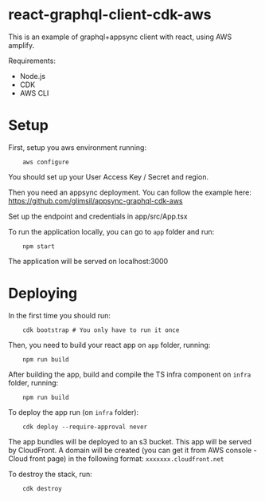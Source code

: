 # react-graphql-client-cdk-aws
This is an example of graphql+appsync client with react, using AWS amplify.

Requirements:
 - Node.js
 - CDK
 - AWS CLI

# Setup
First, setup you aws environment running:

```
    aws configure
```
You should set up your User Access Key / Secret and region.

Then you need an appsync deployment. You can follow the example here: https://github.com/glimsil/appsync-graphql-cdk-aws

Set up the endpoint and credentials in app/src/App.tsx

To run the application locally, you can go to `app` folder and run:
```
    npm start
```

The application will be served on localhost:3000

# Deploying
In the first time you should run:
```
    cdk bootstrap # You only have to run it once
```   

Then, you need to build your react app on `app` folder, running:

```
    npm run build
```

After building the app, build and compile the TS infra component on `infra` folder, running:
```
    npm run build
```   

To deploy the app run (on `infra` folder):
```
    cdk deploy --require-approval never
```

The app bundles will be deployed to an s3 bucket. This app will be served by CloudFront. A domain will be created (you can get it from AWS console - Cloud front page) in the following format: `xxxxxxx.cloudfront.net`

To destroy the stack, run:

```
    cdk destroy
```